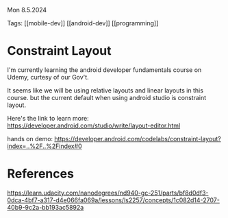 
Mon 8.5.2024 

Tags: [[mobile-dev]] [[android-dev]] [[programming]]

# Constraint Layout

I'm currently learning the android developer fundamentals course on Udemy, curtesy of our Gov't. 

It seems like we will be using relative layouts and linear layouts in this course. but the current default when using android studio is constraint layout. 

Here's the link to learn more: https://developer.android.com/studio/write/layout-editor.html

hands on demo: https://developer.android.com/codelabs/constraint-layout?index=..%2F..%2Findex#0

# References

https://learn.udacity.com/nanodegrees/nd940-gc-251/parts/bf8d0df3-0dca-4bf7-a317-d4e066fa069a/lessons/ls2257/concepts/1c082d14-2707-40b9-9c2a-bb193ac5892a
